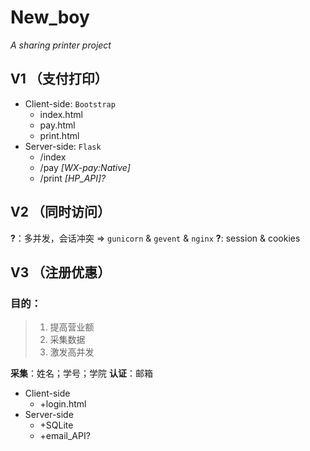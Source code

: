 # New_boy
*A sharing printer project*

## V1 （支付打印）
* Client-side: `Bootstrap`
    - index.html
    - pay.html
    - print.html
* Server-side: `Flask`
    - /index
    - /pay      *[WX-pay:Native]*
    - /print    *[HP_API]?*

## V2 （同时访问）
__?__：多并发，会话冲突     =>    `gunicorn` & `gevent` & `nginx`
__?__: session & cookies

## V3 （注册优惠）

### 目的：
> 1. 提高营业额
> 2. 采集数据
> 3. 激发高并发 

 __采集__：姓名；学号；学院
 __认证__：邮箱

* Client-side
    - +login.html
* Server-side
    - +SQLite
    - +email_API?